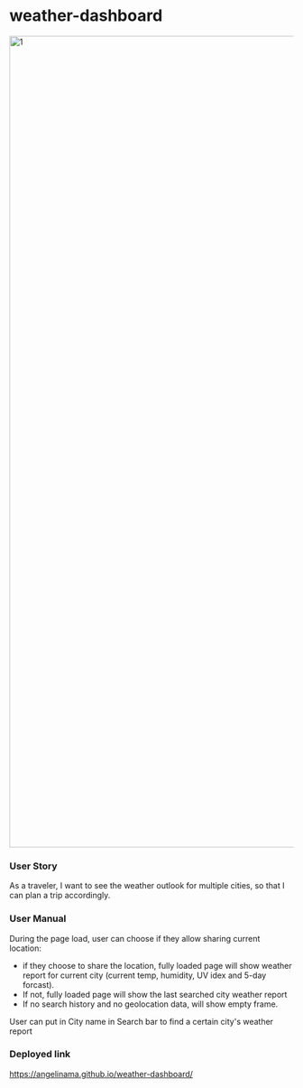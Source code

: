 # weather-dashboard
<img width="1438" alt="1" src="https://user-images.githubusercontent.com/22566791/88439525-4ef02f80-cdc0-11ea-81a2-5283c74ff240.png">

### User Story
As a traveler, I want to see the weather outlook for multiple cities, so that I can plan a trip accordingly.

### User Manual
During the page load, user can choose if they allow sharing current location:
- if they choose to share the location, fully loaded page will show weather report for current city (current temp, humidity, UV idex and 5-day forcast). 
- If not, fully loaded page will show the last searched city weather report
- If no search history and no geolocation data, will show empty frame.

User can put in City name in Search bar to find a certain city's weather report

### Deployed link
https://angelinama.github.io/weather-dashboard/


